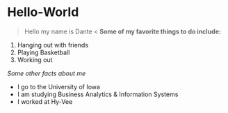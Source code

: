 # Hello-World
> Hello my name is Dante <
**Some of my favorite things to do include:**
1. Hanging out with friends
2. Playing Basketball
3. Working out

*Some other facts about me*
- I go to the University of Iowa
- I am studying Business Analytics & Information Systems
- I worked at Hy-Vee
